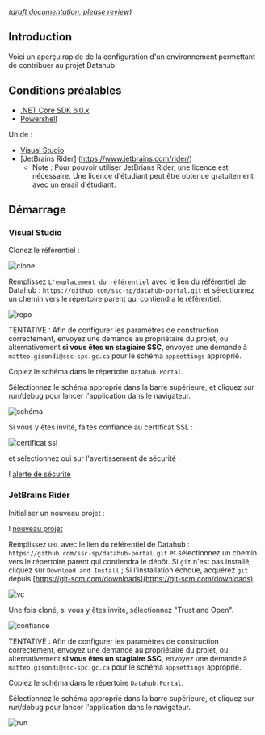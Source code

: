 [_metadata_: remarks]:- "Automatically translated with DeepL. From: /Contributing/Contributing-Overview.md"

[_(draft documentation, please review)_](/Contributing/Contributing-Overview.md)

## Introduction

Voici un aperçu rapide de la configuration d'un environnement permettant de contribuer au projet Datahub.

## Conditions préalables

- [.NET Core SDK 6.0.x](https://dotnet.microsoft.com/en-us/download/dotnet/6.0)
- [Powershell](https://github.com/powershell/powershell#readme)

Un de :

- [Visual Studio](https://visualstudio.microsoft.com/downloads/)
- [JetBrains Rider] (https://www.jetbrains.com/rider/)
  - Note : Pour pouvoir utiliser JetBrians Rider, une licence est nécessaire. Une licence d'étudiant peut être obtenue gratuitement avec un email d'étudiant.

## Démarrage

### Visual Studio

Clonez le référentiel :

![clone](https://raw.githubusercontent.com/wiki/ssc-sp/datahub-portal/static/vs/clone.png)

Remplissez `L'emplacement du référentiel` avec le lien du référentiel de Datahub : `https://github.com/ssc-sp/datahub-portal.git` et sélectionnez un chemin vers le répertoire parent qui contiendra le référentiel.

![repo](https://raw.githubusercontent.com/wiki/ssc-sp/datahub-portal/static/vs/repo.png)

TENTATIVE : Afin de configurer les paramètres de construction correctement, envoyez une demande au propriétaire du projet, ou alternativement **si vous êtes un stagiaire SSC**, envoyez une demande à `matteo.gisondi@ssc-spc.gc.ca` pour le schéma `appsettings` approprié.

Copiez le schéma dans le répertoire `Datahub.Portal`.

Sélectionnez le schéma approprié dans la barre supérieure, et cliquez sur run/debug pour lancer l'application dans le navigateur.

![schéma](https://raw.githubusercontent.com/wiki/ssc-sp/datahub-portal/static/vs/schema.png)

Si vous y êtes invité, faites confiance au certificat SSL :

![certificat ssl](https://raw.githubusercontent.com/wiki/ssc-sp/datahub-portal/static/vs/ssl_cert.png)

et sélectionnez oui sur l'avertissement de sécurité :

! [alerte de sécurité](https://raw.githubusercontent.com/wiki/ssc-sp/datahub-portal/static/vs/security_warning.png)

### JetBrains Rider

Initialiser un nouveau projet :

! [nouveau projet](https://raw.githubusercontent.com/wiki/ssc-sp/datahub-portal/static/rider/new.png)

Remplissez `URL` avec le lien du référentiel de Datahub : `https://github.com/ssc-sp/datahub-portal.git` et sélectionnez un chemin vers le répertoire parent qui contiendra le dépôt. Si `git` n'est pas installé, cliquez sur `Download and Install` ; Si l'installation échoue, acquérez `git` depuis [https://git-scm.com/downloads](https://git-scm.com/downloads).

![vc](https://raw.githubusercontent.com/wiki/ssc-sp/datahub-portal/static/rider/vc.png)

Une fois cloné, si vous y êtes invité, sélectionnez "Trust and Open".

![confiance](https://raw.githubusercontent.com/wiki/ssc-sp/datahub-portal/static/rider/trust.png)

TENTATIVE : Afin de configurer les paramètres de construction correctement, envoyez une demande au propriétaire du projet, ou alternativement **si vous êtes un stagiaire SSC**, envoyez une demande à `matteo.gisondi@ssc-spc.gc.ca` pour le schéma `appsettings` approprié.

Copiez le schéma dans le répertoire `Datahub.Portal`.

Sélectionnez le schéma approprié dans la barre supérieure, et cliquez sur run/debug pour lancer l'application dans le navigateur.

![run](https://raw.githubusercontent.com/wiki/ssc-sp/datahub-portal/static/rider/run.png)
